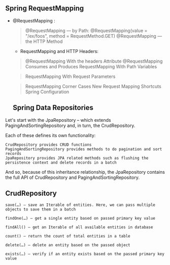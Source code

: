 
## Spring RequestMapping

- @RequestMapping :
  > @RequestMapping — by Path: @RequestMapping(value = "/ex/foos", method = RequestMethod.GET)
  > @RequestMapping — the HTTP Method

  -  RequestMapping and HTTP Headers:
    > @RequestMapping With the headers Attribute
    > @RequestMapping Consumes and Produces
    > RequestMapping With Path Variables

     > RequestMapping With Request Parameters

    > RequestMapping Corner Cases
   > New Request Mapping Shortcuts
   > Spring Configuration

  ## Spring Data Repositories

Let's start with the JpaRepository – which extends PagingAndSortingRepository and, in turn, the CrudRepository.

Each of these defines its own functionality:

    CrudRepository provides CRUD functions
    PagingAndSortingRepository provides methods to do pagination and sort records
    JpaRepository provides JPA related methods such as flushing the persistence context and delete records in a batch

And so, because of this inheritance relationship, the JpaRepository contains the full API of CrudRepository and PagingAndSortingRepository.

## CrudRepository


    save(…) – save an Iterable of entities. Here, we can pass multiple objects to save them in a batch

    findOne(…) – get a single entity based on passed primary key value

    findAll() – get an Iterable of all available entities in database

    count() – return the count of total entities in a table

    delete(…) – delete an entity based on the passed object

    exists(…) – verify if an entity exists based on the passed primary key value
    
